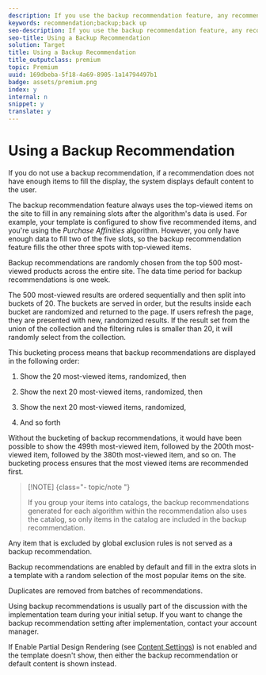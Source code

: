 ```yaml
---
description: If you use the backup recommendation feature, any recommendation that does not have enough recommended items will not display default content. Instead, recommendations display the results of the backup algorithm.
keywords: recommendation;backup;back up
seo-description: If you use the backup recommendation feature, any recommendation that does not have enough recommended items will not display default content. Instead, recommendations display the results of the backup algorithm.
seo-title: Using a Backup Recommendation
solution: Target
title: Using a Backup Recommendation
title_outputclass: premium
topic: Premium
uuid: 169dbeba-5f18-4a69-8905-1a14794497b1
badge: assets/premium.png
index: y
internal: n
snippet: y
translate: y
---
```


# Using a Backup Recommendation

If you do not use a backup recommendation, if a recommendation does not have enough items to fill the display, the system displays default content to the user. 

The backup recommendation feature always uses the top-viewed items on the site to fill in any remaining slots after the algorithm's data is used. For example, your template is configured to show five recommended items, and you're using the *Purchase Affinities* algorithm. However, you only have enough data to fill two of the five slots, so the backup recommendation feature fills the other three spots with top-viewed items. 

Backup recommendations are randomly chosen from the top 500 most-viewed products across the entire site. The data time period for backup recommendations is one week. 

The 500 most-viewed results are ordered sequentially and then split into buckets of 20. The buckets are served in order, but the results inside each bucket are randomized and returned to the page. If users refresh the page, they are presented with new, randomized results. If the result set from the union of the collection and the filtering rules is smaller than 20, it will randomly select from the collection. 

This bucketing process means that backup recommendations are displayed in the following order: 


1. Show the 20 most-viewed items, randomized, then 

1. Show the next 20 most-viewed items, randomized, then 

1. Show the next 20 most-viewed items, randomized, 

1. And so forth 



Without the bucketing of backup recommendations, it would have been possible to show the 499th most-viewed item, followed by the 200th most-viewed item, followed by the 380th most-viewed item, and so on. The bucketing process ensures that the most viewed items are recommended first. 


>[!NOTE] {class="- topic/note "}
>
>If you group your items into catalogs, the backup recommendations generated for each algorithm within the recommendation also uses the catalog, so only items in the catalog are included in the backup recommendation.



Any item that is excluded by global exclusion rules is not served as a backup recommendation. 

Backup recommendations are enabled by default and fill in the extra slots in a template with a random selection of the most popular items on the site. 

Duplicates are removed from batches of recommendations. 

Using backup recommendations is usually part of the discussion with the implementation team during your initial setup. If you want to change the backup recommendation setting after implementation, contact your account manager. 

If Enable Partial Design Rendering (see [ Content Settings](t_create_new_algorithm.md#concept_BC16005C7A1E4F1A87E33D16221F4A96)) is not enabled and the template doesn't show, then either the backup recommendation or default content is shown instead. 
